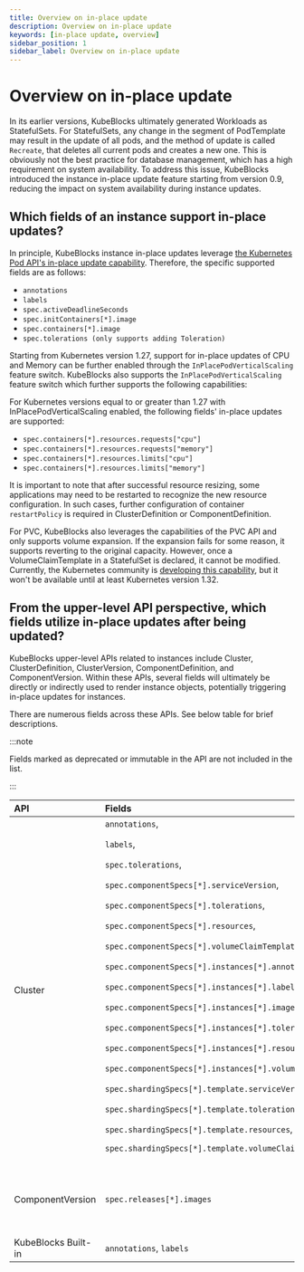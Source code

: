 ```yaml
---
title: Overview on in-place update
description: Overview on in-place update
keywords: [in-place update, overview]
sidebar_position: 1
sidebar_label: Overview on in-place update
---
```


# Overview on in-place update

In its earlier versions, KubeBlocks ultimately generated Workloads as StatefulSets. For StatefulSets, any change in the segment of PodTemplate may result in the update of all pods, and the method of update is called `Recreate`, that deletes all current pods and creates a new one. This is obviously not the best practice for database management, which has a high requirement on system availability.
To address this issue, KubeBlocks introduced the instance in-place update feature starting from version 0.9, reducing the impact on system availability during instance updates.

## Which fields of an instance support in-place updates?

In principle, KubeBlocks instance in-place updates leverage [the Kubernetes Pod API's in-place update capability](https://kubernetes.io/docs/concepts/workloads/pods/#pod-update-and-replacement). Therefore, the specific supported fields are as follows:

* `annotations`
* `labels`
* `spec.activeDeadlineSeconds`
* `spec.initContainers[*].image`
* `spec.containers[*].image`
* `spec.tolerations (only supports adding Toleration)`

Starting from Kubernetes version 1.27, support for in-place updates of CPU and Memory can be further enabled through the `InPlacePodVerticalScaling` feature switch. KubeBlocks also supports the `InPlacePodVerticalScaling` feature switch which further supports the following capabilities:

For Kubernetes versions equal to or greater than 1.27 with InPlacePodVerticalScaling enabled, the following fields' in-place updates are supported:

* `spec.containers[*].resources.requests["cpu"]`
* `spec.containers[*].resources.requests["memory"]`
* `spec.containers[*].resources.limits["cpu"]`
* `spec.containers[*].resources.limits["memory"]`

It is important to note that after successful resource resizing, some applications may need to be restarted to recognize the new resource configuration. In such cases, further configuration of container `restartPolicy` is required in ClusterDefinition or ComponentDefinition.

For PVC, KubeBlocks also leverages the capabilities of the PVC API and only supports volume expansion. If the expansion fails for some reason, it supports reverting to the original capacity. However, once a VolumeClaimTemplate in a StatefulSet is declared, it cannot be modified. Currently, the Kubernetes community is [developing this capability](https://github.com/kubernetes/enhancements/pull/4651), but it won't be available until at least Kubernetes version 1.32.

## From the upper-level API perspective, which fields utilize in-place updates after being updated?

KubeBlocks upper-level APIs related to instances include Cluster, ClusterDefinition, ClusterVersion, ComponentDefinition, and ComponentVersion. Within these APIs, several fields will ultimately be directly or indirectly used to render instance objects, potentially triggering in-place updates for instances.

There are numerous fields across these APIs. See below table for brief descriptions.

:::note

Fields marked as deprecated or immutable in the API are not included in the list.

:::

| API |   Fields    |   Description  |
|:-----|:-------|:-----------|
|Cluster| `annotations`, <p>`labels`, </p><p>`spec.tolerations`, </p><p>`spec.componentSpecs[*].serviceVersion`, </p><p>`spec.componentSpecs[*].tolerations`, </p><p>`spec.componentSpecs[*].resources`, </p><p>`spec.componentSpecs[*].volumeClaimTemplates`, </p><p>`spec.componentSpecs[*].instances[*].annotations`, </p><p>`spec.componentSpecs[*].instances[*].labels`, </p><p>`spec.componentSpecs[*].instances[*].image`, </p><p>`spec.componentSpecs[*].instances[*].tolerations`, </p><p>`spec.componentSpecs[*].instances[*].resources`, </p><p>`spec.componentSpecs[*].instances[*].volumeClaimTemplates`, </p><p>`spec.shardingSpecs[*].template.serviceVersion`, </p><p>`spec.shardingSpecs[*].template.tolerations`, </p><p>`spec.shardingSpecs[*].template.resources`, </p><p>`spec.shardingSpecs[*].template.volumeClaimTemplates`</p> | Resources related fields means: <p>`requests["cpu"]`,</p><p>`requests["memory"]`,</p><p>`limits["cpu"]`,</p>`limits["memory"]` |
|   ComponentVersion  | `spec.releases[*].images`   | Whether in-place update is triggered depends on whether the corresponding image is changed.            |
| KubeBlocks Built-in |  `annotations`, `labels` |    |
